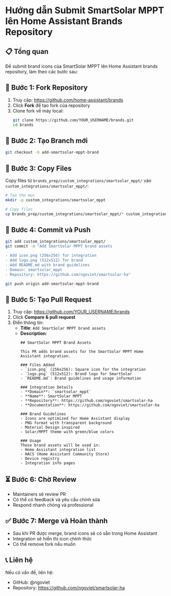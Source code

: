 # Hướng dẫn Submit SmartSolar MPPT lên Home Assistant Brands Repository

## 📋 Tổng quan

Để submit brand icons của SmartSolar MPPT lên Home Assistant brands repository, làm theo các bước sau:

## 🔧 Bước 1: Fork Repository

1. Truy cập: https://github.com/home-assistant/brands
2. Click **Fork** để tạo fork của repository
3. Clone fork về máy local:
   ```bash
   git clone https://github.com/YOUR_USERNAME/brands.git
   cd brands
   ```

## 📁 Bước 2: Tạo Branch mới

```bash
git checkout -b add-smartsolar-mppt-brand
```

## 📂 Bước 3: Copy Files

Copy files từ `brands_prep/custom_integrations/smartsolar_mppt/` vào `custom_integrations/smartsolar_mppt/`:

```bash
# Tạo thư mục
mkdir -p custom_integrations/smartsolar_mppt

# Copy files
cp brands_prep/custom_integrations/smartsolar_mppt/* custom_integrations/smartsolar_mppt/
```

## 📝 Bước 4: Commit và Push

```bash
git add custom_integrations/smartsolar_mppt/
git commit -m "Add SmartSolar MPPT brand assets

- Add icon.png (256x256) for integration
- Add logo.png (512x512) for brand
- Add README.md with brand guidelines
- Domain: smartsolar_mppt
- Repository: https://github.com/ngoviet/smartsolar-ha"

git push origin add-smartsolar-mppt-brand
```

## 🔄 Bước 5: Tạo Pull Request

1. Truy cập: https://github.com/YOUR_USERNAME/brands
2. Click **Compare & pull request**
3. Điền thông tin:
   - **Title**: `Add SmartSolar MPPT brand assets`
   - **Description**:
     ```
     ## SmartSolar MPPT Brand Assets
     
     This PR adds brand assets for the SmartSolar MPPT Home Assistant integration.
     
     ### Files Added
     - `icon.png` (256x256): Square icon for the integration
     - `logo.png` (512x512): Brand logo for SmartSolar
     - `README.md`: Brand guidelines and usage information
     
     ### Integration Details
     - **Domain**: `smartsolar_mppt`
     - **Name**: SmartSolar MPPT
     - **Repository**: https://github.com/ngoviet/smartsolar-ha
     - **Documentation**: https://github.com/ngoviet/smartsolar-ha
     
     ### Brand Guidelines
     - Icons are optimized for Home Assistant display
     - PNG format with transparent background
     - Material Design inspired
     - Solar/MPPT theme with green/blue colors
     
     ### Usage
     These brand assets will be used in:
     - Home Assistant integration list
     - HACS (Home Assistant Community Store)
     - Device registry
     - Integration info pages
     ```

## ⏳ Bước 6: Chờ Review

- Maintainers sẽ review PR
- Có thể có feedback và yêu cầu chỉnh sửa
- Respond nhanh chóng và professional

## ✅ Bước 7: Merge và Hoàn thành

- Sau khi PR được merge, brand icons sẽ có sẵn trong Home Assistant
- Integration sẽ hiển thị icon chính thức
- Có thể remove fork nếu muốn

## 📞 Liên hệ

Nếu có vấn đề, liên hệ:
- GitHub: @ngoviet
- Repository: https://github.com/ngoviet/smartsolar-ha
